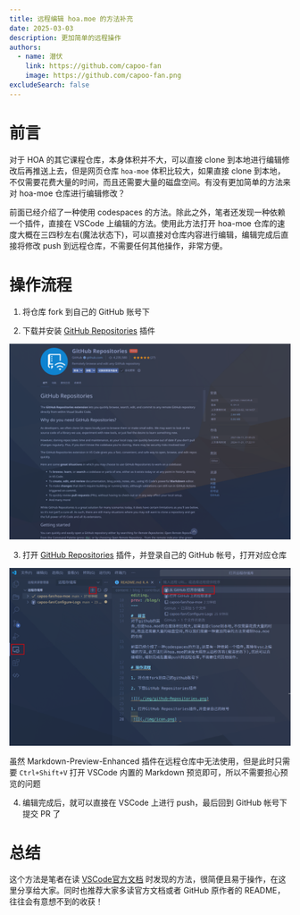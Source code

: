 ```yaml
---
title: 远程编辑 hoa.moe 的方法补充
date: 2025-03-03
description: 更加简单的远程操作
authors:
  - name: 潜伏
    link: https://github.com/capoo-fan
    image: https://github.com/capoo-fan.png
excludeSearch: false
---
```


# 前言

对于 HOA 的其它课程仓库，本身体积并不大，可以直接 clone 到本地进行编辑修改后再推送上去，但是网页仓库 `hoa-moe` 体积比较大，如果直接 clone 到本地，不仅需要花费大量的时间，而且还需要大量的磁盘空间。有没有更加简单的方法来对 hoa-moe 仓库进行编辑修改？

前面已经介绍了一种使用 codespaces 的方法。除此之外，笔者还发现一种依赖一个插件，直接在 VSCode 上编辑的方法。使用此方法打开 hoa-moe 仓库的速度大概在三四秒左右(魔法状态下)，可以直接对仓库内容进行编辑，编辑完成后直接将修改 push 到远程仓库，不需要任何其他操作，非常方便。

# 操作流程

1. 将仓库 fork 到自己的 GitHub 账号下

2. 下载并安装 [GitHub Repositories](https://marketplace.visualstudio.com/items?itemName=GitHub.remotehub) 插件

![](./img/github-Repositories.png)

3. 打开 [GitHub Repositories](https://marketplace.visualstudio.com/items?itemName=GitHub.remotehub) 插件，并登录自己的 GitHub 帐号，打开对应仓库
   
![](./img/teach.png)  

虽然 Markdown-Preview-Enhanced 插件在远程仓库中无法使用，但是此时只需要 `Ctrl+Shift+V` 打开 VSCode 内置的 Markdown 预览即可，所以不需要担心预览的问题

4. 编辑完成后，就可以直接在 VSCode 上进行 push，最后回到 GitHub 帐号下提交 PR 了
   

# 总结

这个方法是笔者在读 [VSCode官方文档](https://code.visualstudio.com/docs) 时发现的方法，很简便且易于操作，在这里分享给大家。同时也推荐大家多读官方文档或者 GitHub 原作者的 README，往往会有意想不到的收获！

